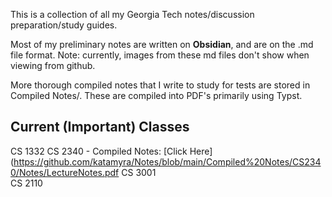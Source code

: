 This is a collection of all my Georgia Tech notes/discussion preparation/study guides.

Most of my preliminary notes are written on **Obsidian**, and are on the .md file format. Note: currently, images from these md files don't show when viewing from github.

More thorough compiled notes that I write to study for tests are stored in Compiled Notes/. These are compiled into PDF's primarily using Typst. 

## Current (Important) Classes
CS 1332 
CS 2340 - Compiled Notes: [Click Here](https://github.com/katamyra/Notes/blob/main/Compiled%20Notes/CS2340/Notes/LectureNotes.pdf 
CS 3001  
CS 2110  

